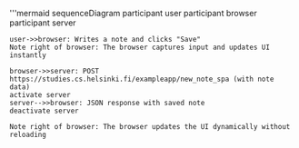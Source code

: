 '''mermaid
sequenceDiagram
    participant user
    participant browser
    participant server

    user->>browser: Writes a note and clicks "Save"
    Note right of browser: The browser captures input and updates UI instantly

    browser->>server: POST https://studies.cs.helsinki.fi/exampleapp/new_note_spa (with note data)
    activate server
    server-->>browser: JSON response with saved note
    deactivate server

    Note right of browser: The browser updates the UI dynamically without reloading


